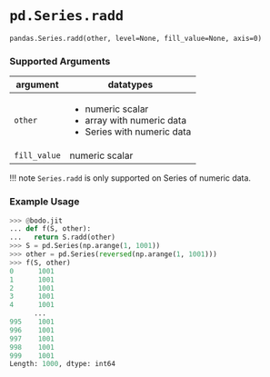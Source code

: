 # `pd.Series.radd`

`pandas.Series.radd(other, level=None, fill_value=None, axis=0)`

### Supported Arguments

| argument     | datatypes                                                                                                  |
|--------------|------------------------------------------------------------------------------------------------------------|
| `other`      | <ul><li>   numeric scalar </li><li> array with numeric data </li><li>  Series with numeric data </li></ul> |
| `fill_value` | numeric scalar                                                                                             |

!!! note
    `Series.radd` is only supported on Series of numeric data.


### Example Usage

``` py
>>> @bodo.jit
... def f(S, other):
...   return S.radd(other)
>>> S = pd.Series(np.arange(1, 1001))
>>> other = pd.Series(reversed(np.arange(1, 1001)))
>>> f(S, other)
0      1001
1      1001
2      1001
3      1001
4      1001
      ...
995    1001
996    1001
997    1001
998    1001
999    1001
Length: 1000, dtype: int64
```

